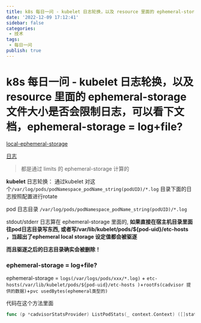 ```yaml
---
title: k8s 每日一问 - kubelet 日志轮换，以及 resource 里面的 ephemeral-storage 文件大小是否会限制日志，可以看下文档，ephemeral-storage = log+file?
date: '2022-12-09 17:12:41'
sidebar: false
categories:
 - 技术
tags:
 - 每日一问
publish: true
---
```


# k8s 每日一问 - kubelet 日志轮换，以及 resource 里面的 ephemeral-storage 文件大小是否会限制日志，可以看下文档，ephemeral-storage = log+file?

[local-ephemeral-storage](https://kubernetes.io/zh-cn/docs/concepts/configuration/manage-resources-containers/#local-ephemeral-storage)

[日志](https://kubernetes.io/zh-cn/docs/concepts/cluster-administration/logging/#logging-at-the-node-level)

> 都是通过 limits 的 ephemeral-storage 计算的

**kubelet** 日志轮换： 通过kubelet 对这个`/var/log/pods/podNamespace_podName_string(podUID)/*.log` 目录下面的日志按照配置进行rotate 

pod 日志目录 `/var/log/pods/podNamespace_podName_string(podUID)/*.log`

stdout/stderr 日志算在 ephemeral-storage 里面的, **如果直接在宿主机目录里面往pod日志目录写东西, 或者写/var/lib/kubelet/pods/${pod-uid}/etc-hosts ，当超出了ephemeral local storage 设定值都会被驱逐**

**而且驱逐之后的日志目录确实会被删除！**

### ephemeral-storage = log+file?

ephemeral-storage = `logs(/var/logs/pods/xxx/*.log)` + `etc-hosts(/var/lib/kubelet/pods/${pod-uid}/etc-hosts )`+`rootFs(cadvisor 提供的数据)`+`pvc usedBytes(ephemeral类型的)`

代码在这个方法里面

```go
func (p *cadvisorStatsProvider) ListPodStats(_ context.Context) ([]statsapi.PodStats, error) {
```

